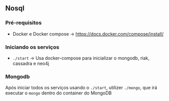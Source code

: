 ## Nosql

### Pré-requisitos

  * Docker e Docker compose -> https://docs.docker.com/compose/install/

### Iniciando os serviços

  * `./start` -> Usa docker-compose para inicializar o mongodb, riak, cassadra e neo4j

### Mongodb
  Após iniciar todos os serviços usando o `./start`, utilizer `./mongo`, que irá executar o `mongo` dentro do container do MongoDB